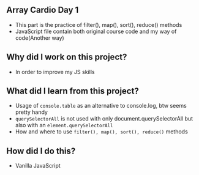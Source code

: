 ## Array Cardio Day 1
- This part is the practice of filter(), map(), sort(), reduce() methods
- JavaScript file contain both original course code and my way of code(Another way)

## Why did I work on this project?
- In order to improve my JS skills

## What did I learn from this project?
- Usage of `console.table` as an alternative to console.log, btw seems pretty handy
- `querySelectorAll` is not used with only document.querySelectorAll but also with an `element.querySelectorAll`
- How and where to use `filter(), map(), sort(), reduce()` methods

## How did I do this?
- Vanilla JavaScript
